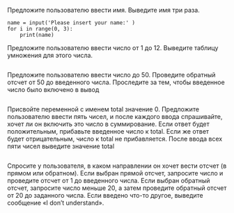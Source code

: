 Предложите пользователю ввести имя. Выведите имя три раза.
```
name = input('Please insert your name:' )
for i in range(0, 3):
    print(name)
```

Предложите пользователю ввести число от 1 до 12. Выведите таблицу умножения для этого числа.
```
```
Предложите пользователю ввести число до 50. Проведите обратный отсчет от 50 до введенного числа. 
Проследите за тем, чтобы введенное число было включено в вывод
```
```
Присвойте переменной с именем total значение 0. 
Предложите пользователю ввести пять чисел, и после каждого ввода спрашивайте, хочет ли он включить это число в суммирование. 
Если ответ будет положительным, прибавьте введенное число к total. Если же ответ будет отрицательным, число к total не прибавляется. 
После ввода всех пяти чисел выведите значение total
```
```
Спросите у пользователя, в каком направлении он хочет вести отсчет (в прямом или обратном). 
Если выбран прямой отсчет, запросите число и проведите отсчет от 1 до введенного числа. 
Если выбран обратный отсчет, запросите число меньше 20, а затем проведите обратный отсчет от 20 до заданного числа. 
Если введено что-то другое, выведите сообщение «I don’t understand».
```
```

```
```
